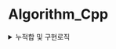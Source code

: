 # Algorithm_Cpp

<details>
  <summary>누적합 및 구현로직</summary>
  
  ### 누적합\_prefixSum(=psum)

- 요소들의 누적된 합의 의미. 어떠한 배열을 기반으로 앞에서부터 요소들의 누적된 합을 저장해 새로이 배열을 만들어 활용한다.
  [1, 10, 11, 100]이라는 배열이 있다고 하자.
  새로이 prefixSum을 만들 때는 1번째 index부터 요소를 넣어준다.
  
  psum[0] = 첫번째까지 합한 값 1
  psum[1] = 두번째까지 합한 값 11
  psum[2] = 다섯번째까지 합한 값 22
  psum[3] = 네번째까지 합한 값 121

prefixSum은 [1, 11, 21, 121]이 되는 것이다.

 prefixSum[3] - prefixSum[1]는 
arr[0] + arr[1] + arr[2] + arr[3] -
arr[0] + arr[1] 이므로

원본 배열의 2,3 번째 값을 합한 값이 나온다. 
위 로직으로 문제풀이 진행.

**구간 쿼리** -> psum or 펜윅트리

배열의 요소들이 변하지 않는 정적 배열 -> 누적합 사용
이 문제에서 배열의 요소가 순간순간마다 변하는 동적배열 -> psum을 사용할 수 없음.

**구간에 대한 합을 구하라는 요청**
중첩 반복 사용 시 시간초과 난다면 누적합 사용

최대값을 구하라고 하면 최솟값부터 최대값을 구하는거임.

  <summary>그래프</summary>

### BFS

### DFS

### 연결리스트

### 분할정복

  <summary>완전탐색</summary>


  <summary>백트래킹</summary>

  ## 모든 경우의 수중 가지 않아도 될 경우의 수는 가지 않는 것.

</details>